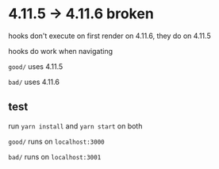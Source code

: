 # 4.11.5 -> 4.11.6 broken

hooks don't execute on first render on 4.11.6, they do on 4.11.5

hooks do work when navigating

`good/` uses 4.11.5

`bad/` uses 4.11.6

## test

run `yarn install` and `yarn start` on both

`good/` runs on `localhost:3000`

`bad/` runs on `localhost:3001`
